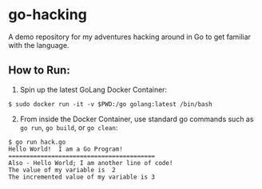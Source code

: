 # go-hacking
A demo repository for my adventures hacking around in Go to get familiar with the language.

## How to Run:

1. Spin up the latest GoLang Docker Container:

```
$ sudo docker run -it -v $PWD:/go golang:latest /bin/bash
```

2. From inside the Docker Container, use standard go commands such as `go run`, `go build`, or `go clean`:

```
$ go run hack.go
Hello World!  I am a Go Program!
=========================================
Also - Hello World; I am another line of code!
The value of my variable is  2
The incremented value of my variable is 3
```

